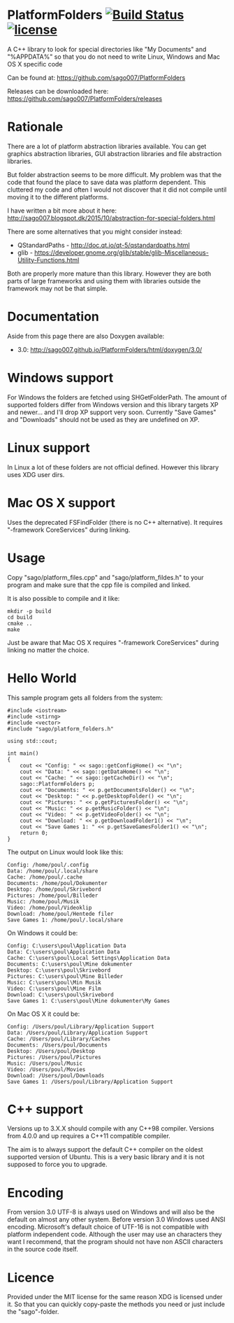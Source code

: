 # PlatformFolders [![Build Status](https://travis-ci.org/sago007/PlatformFolders.svg?branch=master)](https://travis-ci.org/sago007/PlatformFolders) [![license](https://img.shields.io/github/license/sago007/PlatformFolders.svg)](https://raw.githubusercontent.com/sago007/PlatformFolders/master/LICENSE)
A C++ library to look for special directories like "My Documents" and "%APPDATA%" so that you do not need to write Linux, Windows and Mac OS X specific code

Can be found at: https://github.com/sago007/PlatformFolders

Releases can be downloaded here: https://github.com/sago007/PlatformFolders/releases

# Rationale
There are a lot of platform abstraction libraries available. You can get graphics abstraction libraries, GUI abstraction libraries and file abstraction libraries.

But folder abstraction seems to be more difficult.
My problem was that the code that found the place to save data was platform dependent. This cluttered my code and often I would not discover that it did not compile until moving it to the different platforms.

I have written a bit more about it here: http://sago007.blogspot.dk/2015/10/abstraction-for-special-folders.html

There are some alternatives that you might consider instead:
  * QStandardPaths - http://doc.qt.io/qt-5/qstandardpaths.html
  * glib - https://developer.gnome.org/glib/stable/glib-Miscellaneous-Utility-Functions.html

Both are properly more mature than this library. However they are both parts of large frameworks and using them with libraries outside the framework may not be that simple.

# Documentation

Aside from this page there are also Doxygen available:

  * 3.0: http://sago007.github.io/PlatformFolders/html/doxygen/3.0/

# Windows support
For Windows the folders are fetched using SHGetFolderPath.
The amount of supported folders differ from Windows version and this library targets XP and newer... and I'll drop XP support very soon.
Currently "Save Games" and "Downloads" should not be used as they are undefined on XP.


# Linux support
In Linux a lot of these folders are not official defined. However this library uses XDG user dirs.

# Mac OS X support
Uses the deprecated FSFindFolder (there is no C++ alternative). It requires "-framework CoreServices" during linking.

# Usage
Copy "sago/platform_files.cpp" and "sago/platform_fildes.h" to your program and make sure that the cpp file is compiled and linked.

It is also possible to compile and it like:
```
mkdir -p build
cd build
cmake ..
make
```
Just be aware that Mac OS X requires "-framework CoreServices" during linking no matter the choice.

# Hello World

This sample program gets all folders from the system:
```
#include <iostream>
#include <stirng>
#include <vector>
#include "sago/platform_folders.h"

using std::cout;

int main()
{
	cout << "Config: " << sago::getConfigHome() << "\n";
	cout << "Data: " << sago::getDataHome() << "\n";
	cout << "Cache: " << sago::getCacheDir() << "\n";
	sago::PlatformFolders p;
	cout << "Documents: " << p.getDocumentsFolder() << "\n";
	cout << "Desktop: " << p.getDesktopFolder() << "\n";
	cout << "Pictures: " << p.getPicturesFolder() << "\n";
	cout << "Music: " << p.getMusicFolder() << "\n";
	cout << "Video: " << p.getVideoFolder() << "\n";
	cout << "Download: " << p.getDownloadFolder1() << "\n";
	cout << "Save Games 1: " << p.getSaveGamesFolder1() << "\n";
	return 0;
}
```

The output on Linux would look like this:
```
Config: /home/poul/.config
Data: /home/poul/.local/share
Cache: /home/poul/.cache
Documents: /home/poul/Dokumenter
Desktop: /home/poul/Skrivebord
Pictures: /home/poul/Billeder
Music: /home/poul/Musik
Video: /home/poul/Videoklip
Download: /home/poul/Hentede filer
Save Games 1: /home/poul/.local/share
```

On Windows it could be:
```
Config: C:\users\poul\Application Data
Data: C:\users\poul\Application Data
Cache: C:\users\poul\Local Settings\Application Data
Documents: C:\users\poul\Mine dokumenter
Desktop: C:\users\poul\Skrivebord
Pictures: C:\users\poul\Mine Billeder
Music: C:\users\poul\Min Musik
Video: C:\users\poul\Mine Film
Download: C:\users\poul\Skrivebord
Save Games 1: C:\users\poul\Mine dokumenter\My Games
```

On Mac OS X it could be:
```
Config: /Users/poul/Library/Application Support
Data: /Users/poul/Library/Application Support
Cache: /Users/poul/Library/Caches
Documents: /Users/poul/Documents
Desktop: /Users/poul/Desktop
Pictures: /Users/poul/Pictures
Music: /Users/poul/Music
Video: /Users/poul/Movies
Download: /Users/poul/Downloads
Save Games 1: /Users/poul/Library/Application Support
```

# C++ support
Versions up to 3.X.X should compile with any C++98 compiler.
Versions from 4.0.0 and up requires a C++11 compatible compiler.

The aim is to always support the default C++ compiler on the oldest supported version of Ubuntu. This is a very basic library and it is not supposed to force you to upgrade.

# Encoding
From version 3.0 UTF-8 is always used on Windows and will also be the default on almost any other system.
Before version 3.0 Windows used ANSI encoding. Microsoft's default choice of UTF-16 is not compatible with platform independent code.
Although the user may use an characters they want I recommend, that the program should not have non ASCII characters in the source code itself.

# Licence
Provided under the MIT license for the same reason XDG is licensed under it. So that you can quickly copy-paste the methods you need or just include the "sago"-folder.
